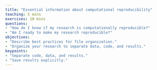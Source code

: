 ```yaml
---
title: "Essential information about computational reproducibility"
teaching: 5 mins
exercises: 10 mins
questions:
- "How do I know if my research is computationally reproducible?"
- "Am I ready to make my research reproducible?"
objectives:
- "Describe best practices for file organization."
- "Organize your research to separate data, code, and results."
keypoints:
- "Separate code, data, and results."  
- "Save results explicitly."  
---
```

